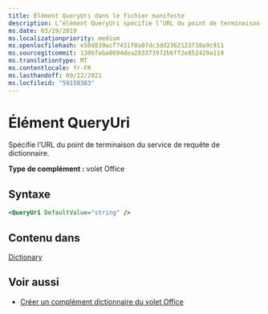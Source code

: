 ```yaml
---
title: Élément QueryUri dans le fichier manifeste
description: L’élément QueryUri spécifie l’URL du point de terminaison pour le service de requête de dictionnaire.
ms.date: 03/19/2019
ms.localizationpriority: medium
ms.openlocfilehash: e50d839acf7431f0a07dc3dd2362123f38a9c911
ms.sourcegitcommit: 1306faba8694dea203373972b6ff2e852429a119
ms.translationtype: MT
ms.contentlocale: fr-FR
ms.lasthandoff: 09/12/2021
ms.locfileid: "59150383"
---
```

# <a name="queryuri-element"></a>Élément QueryUri

Spécifie l’URL du point de terminaison du service de requête de dictionnaire.

**Type de complément :** volet Office

## <a name="syntax"></a>Syntaxe

```XML
<QueryUri DefaultValue="string" />
```

## <a name="contained-in"></a>Contenu dans

[Dictionary](dictionary.md)

## <a name="see-also"></a>Voir aussi

- [Créer un complément dictionnaire du volet Office](../../word/dictionary-task-pane-add-ins.md)
